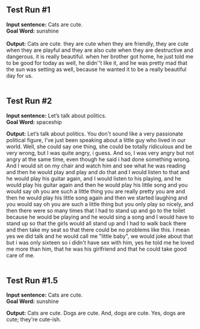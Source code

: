 ## Test Run #1
**Input sentence:** Cats are cute.
<br> **Goal Word:** sunshine
<br>
<br>
**Output:**
Cats are cute. they are cute when they are friendly, they are cute when they are playful and they are also cute when they are destructive and dangerous. it is really beautiful. when her brother got home, he just told me to be good for today as well, he didn''t like it, and he was pretty mad that the sun was setting as well, because he wanted it to be a really beautiful day for us.
<br>
<br>
## Test Run #2
**Input sentence:** Let’s talk about politics.
<br> **Goal Word:** spaceship

**Output:**
Let’s talk about politics. You don't sound like a very passionate political figure, I've just been speaking about a little guy who lived in our world. Well, she could say one thing, she could be totally ridiculous and be very wrong, but I was quite angry, i guess. And so, I was very angry but not angry at the same time, even though he said i had done something wrong. And I would sit on my chair and watch him and see what he was reading and then he would play and play and do that and I would listen to that and he would play his guitar again, and I would listen to his playing, and he would play his guitar again and then he would play his little song and you would say oh you are such a little thing you are really pretty you are and then he would play his little song again and then we started laughing and you would say oh you are such a little thing but you only play so nicely, and then there were so many times that I had to stand up and go to the toilet because he would be playing and he would sing a song and I would have to stand up so that the girls would all stand up and I had to walk back there and then take my seat so that there could be no problems like this. I mean yes we did talk and he would call me "little baby", we would joke about that but i was only sixteen so i didn't have sex with him, yes he told me he loved me more than him, that he was his girlfriend and that he could take good care of me.
<br>
<br>
## Test Run #1.5
**Input sentence:** Cats are cute.
<br> **Goal Word:** sunshine

**Output:**
Cats are cute. Dogs are cute. And, dogs are cute. Yes, dogs are cute; they're cute-ish.
